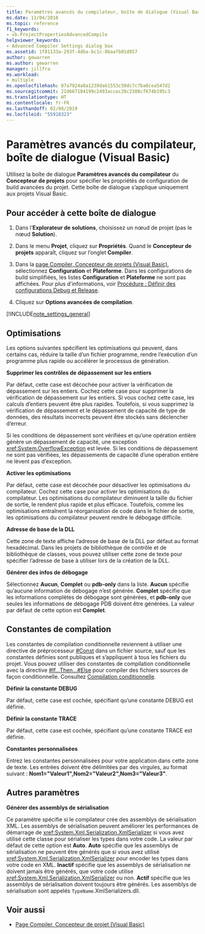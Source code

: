 ```yaml
---
title: Paramètres avancés du compilateur, boîte de dialogue (Visual Basic)
ms.date: 11/04/2016
ms.topic: reference
f1_keywords:
- vb.ProjectPropertiesAdvancedCompile
helpviewer_keywords:
- Advanced Compiler Settings dialog box
ms.assetid: 1f81133a-293f-4dba-bc1c-8baafb01d857
author: gewarren
ms.author: gewarren
manager: jillfra
ms.workload:
- multiple
ms.openlocfilehash: 87a7924a8a1239da61553c50dc7c7ba8cea547d2
ms.sourcegitcommit: 21d667104199c2493accec20c2388cf674b195c3
ms.translationtype: HT
ms.contentlocale: fr-FR
ms.lasthandoff: 02/08/2019
ms.locfileid: "55918323"
---
```

# <a name="advanced-compiler-settings-dialog-box-visual-basic"></a>Paramètres avancés du compilateur, boîte de dialogue (Visual Basic)

Utilisez la boîte de dialogue **Paramètres avancés du compilateur** du **Concepteur de projets** pour spécifier les propriétés de configuration de build avancées du projet. Cette boîte de dialogue s’applique uniquement aux projets Visual Basic.

## <a name="to-access-this-dialog-box"></a>Pour accéder à cette boîte de dialogue

1.  Dans l’**Explorateur de solutions**, choisissez un nœud de projet (pas le nœud **Solution**).

2.  Dans le menu **Projet**, cliquez sur **Propriétés**. Quand le **Concepteur de projets** apparaît, cliquez sur l’onglet **Compiler**.

3.  Dans la [page Compiler, Concepteur de projets (Visual Basic)](../../ide/reference/compile-page-project-designer-visual-basic.md), sélectionnez **Configuration** et **Plateforme**. Dans les configurations de build simplifiées, les listes **Configuration** et **Plateforme**  ne sont pas affichées. Pour plus d'informations, voir [Procédure : Définir des configurations Debug et Release](../../debugger/how-to-set-debug-and-release-configurations.md).

4.  Cliquez sur **Options avancées de compilation**.

[!INCLUDE[note_settings_general](../../data-tools/includes/note_settings_general_md.md)]

## <a name="optimizations"></a>Optimisations

 Les options suivantes spécifient les optimisations qui peuvent, dans certains cas, réduire la taille d’un fichier programme, rendre l’exécution d’un programme plus rapide ou accélérer le processus de génération.

**Supprimer les contrôles de dépassement sur les entiers**

Par défaut, cette case est décochée pour activer la vérification de dépassement sur les entiers. Cochez cette case pour supprimer la vérification de dépassement sur les entiers. Si vous cochez cette case, les calculs d’entiers peuvent être plus rapides. Toutefois, si vous supprimez la vérification de dépassement et le dépassement de capacité de type de données, des résultats incorrects peuvent être stockés sans déclencher d’erreur.

Si les conditions de dépassement sont vérifiées et qu’une opération entière génère un dépassement de capacité, une exception <xref:System.OverflowException> est levée. Si les conditions de dépassement ne sont pas vérifiées, les dépassements de capacité d’une opération entière ne lèvent pas d’exception.

**Activer les optimisations**

Par défaut, cette case est décochée pour désactiver les optimisations du compilateur. Cochez cette case pour activer les optimisations du compilateur. Les optimisations du compilateur diminuent la taille du fichier de sortie, le rendent plus rapide et plus efficace. Toutefois, comme les optimisations entraînent la réorganisation de code dans le fichier de sortie, les optimisations du compilateur peuvent rendre le débogage difficile.

 **Adresse de base de la DLL**

 Cette zone de texte affiche l’adresse de base de la DLL par défaut au format hexadécimal. Dans les projets de bibliothèque de contrôle et de bibliothèque de classes, vous pouvez utiliser cette zone de texte pour spécifier l’adresse de base à utiliser lors de la création de la DLL.

 **Générer des infos de débogage**

 Sélectionnez **Aucun**, **Complet**  ou **pdb-only** dans la liste. **Aucun** spécifie qu’aucune information de débogage n’est générée. **Complet** spécifie que les informations complètes de débogage sont générées, et **pdb-only** que seules les informations de débogage PDB doivent être générées. La valeur par défaut de cette option est **Complet**.

## <a name="compilation-constants"></a>Constantes de compilation

Les constantes de compilation conditionnelle reviennent à utiliser une directive de préprocesseur [#Const](/dotnet/visual-basic/language-reference/directives/const-directive) dans un fichier source, sauf que les constantes définies sont publiques et s’appliquent à tous les fichiers du projet. Vous pouvez utiliser des constantes de compilation conditionnelle avec la directive [#If...Then...#Else](/dotnet/visual-basic/language-reference/directives/if-then-else-directives) pour compiler des fichiers sources de façon conditionnelle. Consultez [Compilation conditionnelle](/dotnet/visual-basic/programming-guide/program-structure/conditional-compilation).

 **Définir la constante DEBUG**

 Par défaut, cette case est cochée, spécifiant qu’une constante DEBUG est définie.

 **Définir la constante TRACE**

 Par défaut, cette case est cochée, spécifiant qu’une constante TRACE est définie.

 **Constantes personnalisées**

 Entrez les constantes personnalisées pour votre application dans cette zone de texte. Les entrées doivent être délimitées par des virgules, au format suivant : **Nom1="Valeur1",Nom2="Valeur2",Nom3="Valeur3"**.

## <a name="other-settings"></a>Autres paramètres

**Générer des assemblys de sérialisation**

Ce paramètre spécifie si le compilateur crée des assemblys de sérialisation XML. Les assemblys de sérialisation peuvent améliorer les performances de démarrage de <xref:System.Xml.Serialization.XmlSerializer> si vous avez utilisé cette classe pour sérialiser les types dans votre code. La valeur par défaut de cette option est **Auto**. **Auto** spécifie que les assemblys de sérialisation ne peuvent être générés que si vous avez utilisé <xref:System.Xml.Serialization.XmlSerializer> pour encoder les types dans votre code en XML. **Inactif** spécifie que les assemblys de sérialisation ne doivent jamais être générés, que votre code utilise <xref:System.Xml.Serialization.XmlSerializer> ou non. **Actif** spécifie que les assemblys de sérialisation doivent toujours être générés. Les assemblys de sérialisation sont appelés `TypeName`.XmlSerializers.dll.

## <a name="see-also"></a>Voir aussi

- [Page Compiler, Concepteur de projet (Visual Basic)](../../ide/reference/compile-page-project-designer-visual-basic.md)